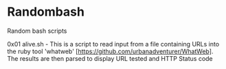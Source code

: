 Randombash
==========

Random bash scripts

0x01 alive.sh - This is a script to read input from a file containing URLs into the ruby tool 'whatweb' [https://github.com/urbanadventurer/WhatWeb]. The results are then parsed to display URL tested and HTTP Status code
